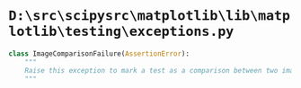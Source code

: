 # `D:\src\scipysrc\matplotlib\lib\matplotlib\testing\exceptions.py`

```py
class ImageComparisonFailure(AssertionError):
    """
    Raise this exception to mark a test as a comparison between two images.
    """
```
